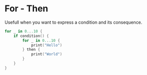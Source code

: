 # For - Then

Usefull when you want to express a condition and its consequence.

```swift
for _ in 0...10 {
    if condition() {
        for _ in 0...10 {
            print("Hello")
        } then {
            print("World")
        }
    }
}
```